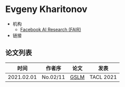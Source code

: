 # Evgeny Kharitonov

- 机构
  - [Facebook AI Research (FAIR)](../Institutions/Meta.AI.md)
- 链接

## 论文列表

| 时间 | 作者序 | 论文 | 发表 |
|:-:|:-:|---|---|
| 2021.02.01 | No.02/11 | [GSLM](../Models/Speech_LLM/2021.02.01_GSLM.md) | TACL 2021 |